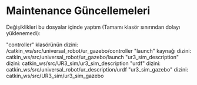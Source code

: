 # Maintenance Güncellemeleri
Değişiklikleri bu dosyalar içinde yaptım (Tamamı klasör sınırından dolayı yüklenemedi):

"controller" klasörünün dizini: /catkin_ws/src/universal_robot/ur_gazebo/controller
"launch" kaynağı dizini: catkin_ws/src/universal_robot/ur_gazebo/launch
"ur3_sim_description" dizini: catkin_ws/src/UR3_sim/ur3_sim_description
"urdf" dizini: catkin_ws/src/universal_robot/ur_description/urdf
"ur3_sim_gazebo" dizini: catkin_ws/src/UR3_sim/ur3_sim_gazebo
